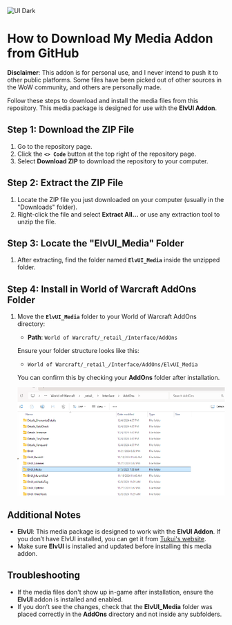 ![UI Dark](./Images/UIColor.jpg)

# How to Download My Media Addon from GitHub

**Disclaimer**: This addon is for personal use, and I never intend to push it to other public platforms. Some files have been picked out of other sources in the WoW community, and others are personally made.

Follow these steps to download and install the media files from this repository. This media package is designed for use with the **ElvUI Addon**.

## Step 1: Download the ZIP File
1. Go to the repository page.
2. Click the **`<> Code`** button at the top right of the repository page.
3. Select **Download ZIP** to download the repository to your computer.

## Step 2: Extract the ZIP File
1. Locate the ZIP file you just downloaded on your computer (usually in the "Downloads" folder).
2. Right-click the file and select **Extract All...** or use any extraction tool to unzip the file.

## Step 3: Locate the "ElvUI_Media" Folder
1. After extracting, find the folder named **`ElvUI_Media`** inside the unzipped folder.

## Step 4: Install in World of Warcraft AddOns Folder
1. Move the **`ElvUI_Media`** folder to your World of Warcraft AddOns directory:
   - **Path**: `World of Warcraft/_retail_/Interface/AddOns`
   
   Ensure your folder structure looks like this:
   - `World of Warcraft/_retail_/Interface/AddOns/ElvUI_Media`

   You can confirm this by checking your **AddOns** folder after installation.

   ![This](Images/AddOns_Folder.png)

## Additional Notes
- **ElvUI**: This media package is designed to work with the **ElvUI Addon**. If you don’t have ElvUI installed, you can get it from [Tukui's website](https://www.tukui.org/).
- Make sure **ElvUI** is installed and updated before installing this media addon.

## Troubleshooting
- If the media files don't show up in-game after installation, ensure the **ElvUI** addon is installed and enabled.
- If you don’t see the changes, check that the **ElvUI_Media** folder was placed correctly in the **AddOns** directory and not inside any subfolders.
